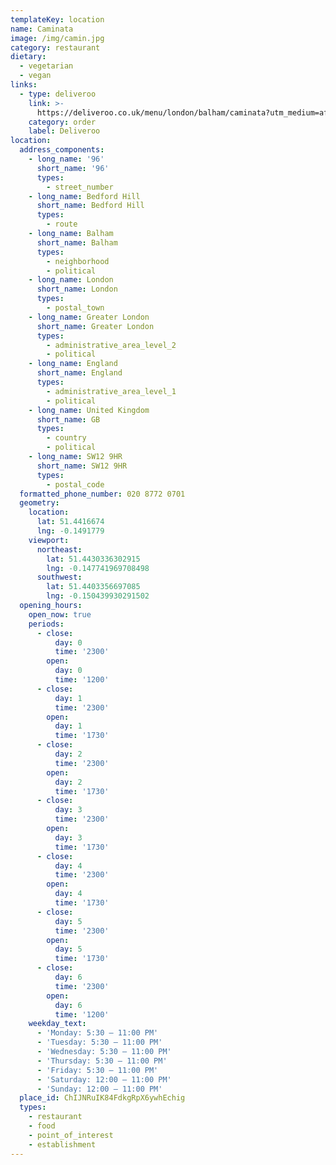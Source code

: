 ```yaml
---
templateKey: location
name: Caminata
image: /img/camin.jpg
category: restaurant
dietary:
  - vegetarian
  - vegan
links:
  - type: deliveroo
    link: >-
      https://deliveroo.co.uk/menu/london/balham/caminata?utm_medium=affiliate&utm_source=google_maps_link
    category: order
    label: Deliveroo
location:
  address_components:
    - long_name: '96'
      short_name: '96'
      types:
        - street_number
    - long_name: Bedford Hill
      short_name: Bedford Hill
      types:
        - route
    - long_name: Balham
      short_name: Balham
      types:
        - neighborhood
        - political
    - long_name: London
      short_name: London
      types:
        - postal_town
    - long_name: Greater London
      short_name: Greater London
      types:
        - administrative_area_level_2
        - political
    - long_name: England
      short_name: England
      types:
        - administrative_area_level_1
        - political
    - long_name: United Kingdom
      short_name: GB
      types:
        - country
        - political
    - long_name: SW12 9HR
      short_name: SW12 9HR
      types:
        - postal_code
  formatted_phone_number: 020 8772 0701
  geometry:
    location:
      lat: 51.4416674
      lng: -0.1491779
    viewport:
      northeast:
        lat: 51.4430336302915
        lng: -0.147741969708498
      southwest:
        lat: 51.4403356697085
        lng: -0.150439930291502
  opening_hours:
    open_now: true
    periods:
      - close:
          day: 0
          time: '2300'
        open:
          day: 0
          time: '1200'
      - close:
          day: 1
          time: '2300'
        open:
          day: 1
          time: '1730'
      - close:
          day: 2
          time: '2300'
        open:
          day: 2
          time: '1730'
      - close:
          day: 3
          time: '2300'
        open:
          day: 3
          time: '1730'
      - close:
          day: 4
          time: '2300'
        open:
          day: 4
          time: '1730'
      - close:
          day: 5
          time: '2300'
        open:
          day: 5
          time: '1730'
      - close:
          day: 6
          time: '2300'
        open:
          day: 6
          time: '1200'
    weekday_text:
      - 'Monday: 5:30 – 11:00 PM'
      - 'Tuesday: 5:30 – 11:00 PM'
      - 'Wednesday: 5:30 – 11:00 PM'
      - 'Thursday: 5:30 – 11:00 PM'
      - 'Friday: 5:30 – 11:00 PM'
      - 'Saturday: 12:00 – 11:00 PM'
      - 'Sunday: 12:00 – 11:00 PM'
  place_id: ChIJNRuIK84FdkgRpX6ywhEchig
  types:
    - restaurant
    - food
    - point_of_interest
    - establishment
---
```


